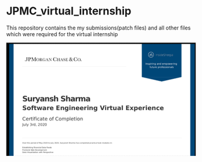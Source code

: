 # JPMC_virtual_internship
This repository contains the my submissions(patch files) and all other files which were required for the virtual internship

![](images/screenshot.png)

